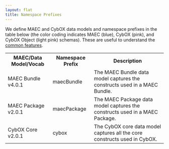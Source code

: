 ```yaml
---
layout: flat
title: Namespace Prefixes
---
```


We define MAEC and CybOX data models and namespace prefixes in the table below (the color coding indicates MAEC (blue), CybOX (pink), and CybOX Object (light pink) schemas).  These are useful to understand the <a href="http://maecproject.github.io/documentation/common_features/">common features</a>.

<table class="table-border">
  <tr class="table-blue">
    <th>MAEC/Data Model/Vocab</th>
    <th>Namespace Prefix</th>
	<th>Description</th>
  </tr>
  <tr>
    <td>MAEC Bundle v4.0.1</td>
    <td>maecBundle</td>
	<td>The MAEC Bundle data model captures the constructs used in a MAEC Bundle.</td>
  </tr>
  <tr>
    <td>MAEC Package v2.0.1</td>
	<td>maecPackage</td>
	<td>The MAEC Package data model captures the constructs used in a MAEC Package.</td>
  </tr>
  <tr>
    <td>CybOX Core v2.0.1</td>
	<td>cybox</td>
	<td>The CybOX core data model captures all the core constructs used in CybOX.</td>
  <tr>
  </tr>
</table>
    	
		   

